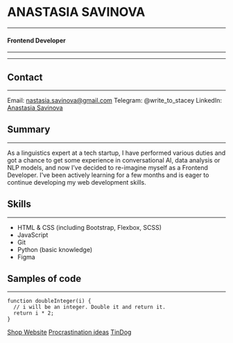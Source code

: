 # ANASTASIA SAVINOVA
-----------
#### Frontend Developer
-----------
-----------
## Contact
-----------
Email: [nastasia.savinova@gmail.com](nastasia.savinova@gmail.com)
Telegram: @write_to_stacey
LinkedIn: [Anastasia Savinova](https://www.linkedin.com/in/anastasia-savinova-905401155/)

## Summary
-----------
As a linguistics expert at a tech startup, I have performed various duties and got a chance to get some experience in conversational AI, data analysis or NLP models, and now I’ve decided to re-imagine myself as a Frontend Developer. I've been actively learning for a few months and is eager to continue developing my web development skills.

## Skills
----------
- HTML & CSS (including Bootstrap, Flexbox, SCSS)
- JavaScript
- Git
- Python (basic knowledge)
- Figma

## Samples of code
-------------
```
function doubleInteger(i) {
  // i will be an integer. Double it and return it.
  return i * 2;
}
```

[Shop Website](https://promuniversal.pages.dev/ "Desktop version")
[Procrastination ideas](https://github.com/staceysav/procrastination_random "Ideas if you're procrastinating")
[TinDog](https://staceysav.github.io/TinDog/ "Dating app for dogs")